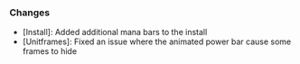 ### Changes ###

  * [Install]: Added additional mana bars to the install
  * [Unitframes]: Fixed an issue where the animated power bar cause some frames to hide
